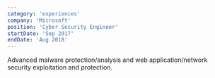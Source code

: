 ```yaml
---
category: 'experiences'
company: 'Microsoft'
position: 'Cyber Security Engineer'
startDate: 'Sep 2017'
endDate: 'Aug 2018'
---
```


Advanced malware protection/analysis and web application/network security exploitation and protection.
